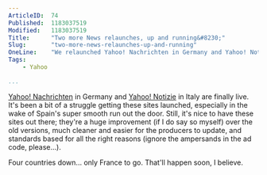 ```yaml
---
ArticleID:  74
Published:  1183037519
Modified:   1183037519
Title:      "Two more News relaunches, up and running&#8230;"
Slug:       "two-more-news-relaunches-up-and-running"
OneLine:    "We relaunched Yahoo! Nachrichten in Germany and Yahoo! Notizie in Italy today.  Finally!  :)"
Tags:       
    - Yahoo

...
```

[Yahoo! Nachrichten][DE] in Germany and [Yahoo! Notizie][IT] in Italy are finally live.  It's been a bit of a struggle getting these sites launched, especially in the wake of Spain's super smooth run out the door.  Still, it's nice to have these sites out there; they're a huge improvement (if I do say so myself) over the old versions, much cleaner and easier for the producers to update, and standards based for all the right reasons (ignore the ampersands in the ad code, please...).

Four countries down... only France to go.  That'll happen soon, I believe.

[DE]: http://de.news.yahoo.com/ "Yahoo! Nachrichten"
[IT]: http://it.notizie.yahoo.com/ "Yahoo! Italia - Notizie Yahoo!: ultime notizie dall'Italia e dal mondo"